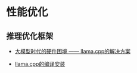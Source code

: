 # 性能优化

## 推理优化框架

- [大模型时代的硬件困境 —— llama.cpp的解决方案](20240204-1614_大模型时代的硬件困境_llama.cpp的解决方案.md)

- [llama.cpp的编译安装](20240205-1817_llama.cpp的编译安装.md)
